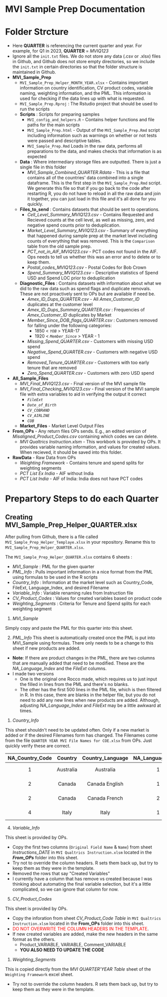 # MVI Sample Prep Documentation
# Folder Strcture
-   Here **QUARTER** is referencing the current quarter and year. For example, for Q1 in 2023, **QUARTER** = *MVIQ123*
-   Ignore all the `init.txt` files. We do not store any data (.csv or .xlsx) files in Github, and Github does not store empty directories, so we include the `init.txt` in certain directories so that the folder structure is maintained in Github.
-   **MVI_Sample_Prep**
    -   `MVI_Sample_Prep_Helper_MONTH_YEAR.xlsx` - Contains important information on country identification, CV product codes, variable naming, weighting information, and the PML. This information is used for checking if the data lines up with what is requested.
    -   `MVI_Sample_Prep.Rproj` : The Rstudio project that should be used to run the scripts
    -   **Scripts** : Scripts for preparing samples
        -   `MVI_config_and_helpers.R` - Contains helper functions and file paths for the main scripts
        -   `MVI_Sample_Prep.html` - Output of the `MVI_Sample_Prep.Rmd` script including information such as warnings on whether or not tests were passed and descriptive tables.
        -   `MVI_Sample_Prep.Rmd` Loads in the raw data, performs all preparations to the data, and makes checks that information is as expected
    -   **Data** : Where intermediary storage files are outputted. There is just a single file in this folder
        -   *MVI_Sample_Combined_QUARTER.Rdata* - This is a file that contains all of the countries' data combined into a single dataframe. This is the first step in the `MVI_Sample_Prep.Rmd` script. We generate this file so that if you go back to the code after restarting R, you do not have to reload in all the raw data and join it together, you can just load in this file and it's all done for you quickly.
    -   **Files_to_send** : Contains datasets that should be sent to operations.
        -   *Cell_Level_Summary_MVIQ123.csv* - Contains Requested and Recieved counts at the cell level, as well as missing, zero, and negative spend counts prior to deduplication. 
        -   *Market_Level_Summary_MVIQ123.csv* - Summary of everything that happened during sample prep at the market level including counts of everything that was removed. This is the `Comparison` table from the old sample prep. 
        -   *PCT_not_in_AIF_MVIQ123.csv* - PCT codes not found in the AIF. Ops needs to tell us whether this was an error and to delete or to keep them.
        -   *Postal_codes_MVIQ123.csv* - Postal Codes for Bob Crown
        -   *Spend_Summary_MVIQ123.csv* - Descriptive statistics of Spend USD and Spend LOC prior to deduplication
    -   **Diagnostic_Files** : Contains datasets with information about what we did to the raw data such as spend flags and duplicate removals. These are not proactively sent to OPs but are available if need be.
        -  *Amex_ID_Dups_QUARTER.csv* - All *Amex_Customer_ID* duplicates at the customer level
        -  *Amex_ID_Dups_Summary_QUARTER.csv* : Frequencies of *Amex_Customer_ID* duplicates by Market
        -  *Member_Since_DOB_flags_QUARTER.csv* : Customers removed for falling under the following categories:
            -  1850 < *`YOB`* > YEAR-17
            -  1920 < *`Member_Since`* > YEAR - 1  
        -  *Missing_Spend_QUARTER.csv* - Customers with missing USD spend
        -  *Negative_Spend_QUARTER.csv* - Customers with negative USD spend
        -  *Removed_Tenure_QUARTER.csv* - Customers with too early tenure that are removed
        -  *Zero_Spend_QUARTER.csv*  - Customers with zero USD spend
   -  **All_Sample_Files**
      -  *MVI_Final_MVIQ123.csv* - Final version of the MVI sample file
      -  *MVI_Final_Checking_MVIQ123.csv* - Final version of the MVI sample file with extra variables to aid in verifying the output it correct
         - *`FileExt`*
         - *`Date_of_Birth`*
         - *`CV_COBRAND`*
         - *`CV_AIRLINE`*
         - *`COB`*
      -  **Market_Files** - Market Level Output Files
   -  **From_OPs** - Any return files OPs sends. E.g., an edited version of *Misaligned_Product_Codes.csv* containing which codes we can delete.
      -  *MVI Qualtrics Instruction.xlsm* - This workbork is provided by OPs. It provides variable naming information, and values for created values. When recieved, it should be saved into this folder. 
   -  **RawData** - Raw Data from OPs
      -  *Weighting Framework* - Contains tenure and spend splits for weighting segments
      -  *PCT List Ex India* - AIF without India
      -  *PCT List India* - AIF of India: India does not have PCT codes


# Prepartory Steps to do each Quarter
## Creating MVI_Sample_Prep_Helper_QUARTER.xlsx

After pulling from Github, there is a file called `MVI_Sample_Prep_Helper_Templaye.xlsx` in your repository. Rename this to `MVI_Sample_Prep_Helper_QUARTER.xlsx`.

The `MVI_Sample_Prep_Helper_QUARTER.xlsx` contains 6 sheets :
- *MVI_Sample* : PML for the given quarter
- *PML_Info* : Pulls important information in a nice format from the PML using formulas to be used in the R scripts
- *Country_Info* : Information at the market level such as Country_Code, FileExt, Language_Index, and desired Filename
- *Variable_Info* : Variable renaming rules from Instruction file
- *CV_Product_Codes* : Values for created variables based on product code
- *Weighting_Segments* : Criteria for Tenure and Spend splits for each weighting segment

1. *MVI_Sample*

Simply copy and paste the PML for this quarter into this sheet.

2. *PML_Info*
This sheet is automatically created once the PML is put into MVI_Sample using formulas. There only needs to be a change to this sheet if new products are added. 
- **Note**: If there are product changes in the PML, there are two columns that are manually added that need to be modified. These are the *NA_Language_Index* and the *FileExt* columns. 
-  I made two versions
   -  One is the original one Rocco made, which requires us to just input the filled in lines from the PML and there's no blanks.
   -  The other has the first 500 lines in the PML file, which is then filtered in R. In this case, there are blanks in the helper file, but you do not need to add any new lines when new products are added. Although, adjusting *NA_Language_Index* and *FileExt* may be a little awkward at times.

1. *Country_Info*

This sheet shouldn't need to be updated often. Only if a new market is added or if the desired Filenames form has changed. The Filenames come from the file `QUARTER YEAR MVI File Names for COE.xlsx` from OPs. Just quickly verify these are correct. 

| NA_Country_Code | Country          | Country_Language | NA_Language_Index | FileExt | Language_Code | NA_Language_Code | CV_ICS_Region | Filename                                         |
|:---------------:|:-----------------:|:-----------------:|:-----------------:|:-------:|:-------------:|:----------------:|:-------------:|:------------------------------------------------:|
|       1         |     Australia     |     Australia     |        1          |         |     EN-AU     |      3081        |      ANZ       |    AmexGABMMVISurvey_AUS_ENAU_{MONTH}{YEAR}.csv    |
|       2         |       Canada       |  Canada English   |        1          |         |     EN-CA     |      4105        |     Canada     |    AmexGABMMVISurvey_CAN_ENCA_{MONTH}{YEAR}.csv    |
|       2         |       Canada       |   Canada French   |        2          |         |     FR-CA     |      3084        |     Canada     |    AmexGABMMVISurvey_CAN_FRCA_{MONTH}{YEAR}.csv    |
|       4         |        Italy       |        Italy       |        1          |         |       IT       |       16          |      EMEA       |    AmexGABMMVISurvey_ITA_IT_{MONTH}{YEAR}.csv     |


4. *Variable_Info*

This sheet is provided by OPs. 
 - Copy the first two columns (`Original Field Name` & `Name`) from sheet *Instructions_DATE* in `MVI Qualtrics Instruction.xlsm` located in the ***From_OPs*** folder into this sheet. 
 - Try not to override the column headers. R sets them back up, but try to keep them as they were in the template.
 - Removed the rows that say "Created Variables"
 - I currently have a column that has remove vs created because I was thinking about automating the final variable selection, but it's a little complicated, so we can ignore that column for now.

5. *CV_Product_Codes*

This sheet is provided by OPs. 

- Copy the inforation from sheet *CV_Product_Code Table* in `MVI Qualtrics Instruction.xlsm` located in the **From_OPs** folder into this sheet. 
- <span style="color:red">DO NOT OVERWRITE THE COLUMN HEADERS IN THE TEMPLATE</span>.
- If new created variables are added, make the new headers in the same format as the others.
  - Product_VARIABLE, VARIABLE, Comment_VARIABLE
  - **YOU ALSO NEED TO UPDATE THE CODE**

1. *Weighting_Segments*

This is copied directly from the *MVI QUARTER'YEAR Table* sheet of the `Weighting Framework` excel sheet. 
-  Try not to override the column headers. R sets them back up, but try to keep them as they were in the template.